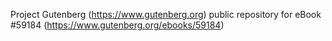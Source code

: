 Project Gutenberg (https://www.gutenberg.org) public repository for
eBook #59184 (https://www.gutenberg.org/ebooks/59184)
